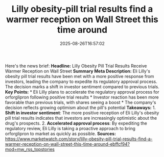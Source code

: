 ﻿---
title: "Lilly obesity-pill trial results find a warmer reception on Wall Street this time around"
date: "2025-08-26T16:57:02"
category: "Markets"
summary: ""
slug: "lilly obesitypill trial results find a warmer reception on w"
source_urls:
  - "https://www.marketwatch.com/story/lilly-obesity-pill-trial-results-find-a-warmer-reception-on-wall-street-this-time-around-ebffcf94?mod=mw_rss_topstories"
seo:
  title: "Lilly obesity-pill trial results find a warmer reception on Wall Street this time around | Hash n Hedge"
  description: ""
  keywords: ["news", "markets", "brief"]
---
Here's the news brief:  **Headline:** Lilly Obesity Pill Trial Results Receive Warmer Reception on Wall Street  **Summary Meta Description:** Eli Lilly's obesity pill trial results have been met with a more positive response from investors, leading the company to expedite its regulatory approval process. The decision marks a shift in investor sentiment compared to previous trials.  **Key Points:**  * Eli Lilly plans to accelerate the regulatory approval process for orforglipron following positive trial results * Investor reaction has been more favorable than previous trials, with shares seeing a boost * The company's decision reflects growing optimism about the pill's potential  **Takeaways:**  1. **Shift in investor sentiment**: The more positive reception of Eli Lilly's obesity pill trial results indicates that investors are increasingly optimistic about the drug's prospects. 2. **Accelerated approval process**: By expediting the regulatory review, Eli Lilly is taking a proactive approach to bring orforglipron to market as quickly as possible.  **Sources:** https://www.marketwatch.com/story/lilly-obesity-pill-trial-results-find-a-warmer-reception-on-wall-street-this-time-around-ebffcf94?mod=mw_rss_topstories 
